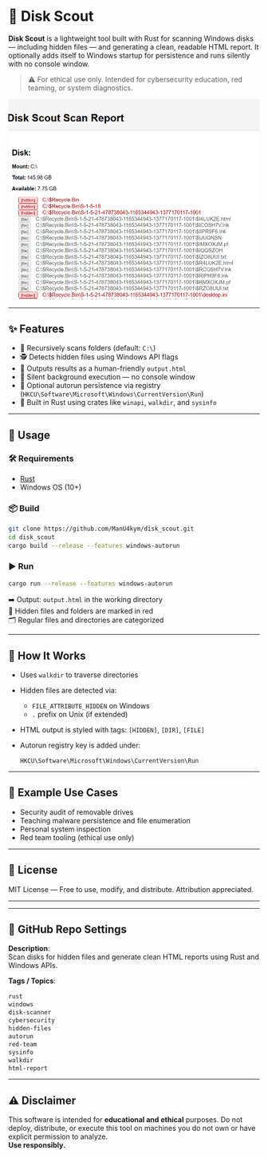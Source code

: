# 🧭 Disk Scout

**Disk Scout** is a lightweight tool built with Rust for scanning Windows disks — including hidden files — and generating a clean, readable HTML report. It optionally adds itself to Windows startup for persistence and runs silently with no console window.

> ⚠️ For ethical use only. Intended for cybersecurity education, red teaming, or system diagnostics.

![Disk Scout HTML Report](./report.png)

---

## ✨ Features

- 📂 Recursively scans folders (default: `C:\`)
- 🕵️ Detects hidden files using Windows API flags
- 📄 Outputs results as a human-friendly `output.html`
- 🧼 Silent background execution — no console window
- 🔁 Optional autorun persistence via registry (`HKCU\Software\Microsoft\Windows\CurrentVersion\Run`)
- 🦀 Built in Rust using crates like `winapi`, `walkdir`, and `sysinfo`

---

## 🚀 Usage

### 🛠 Requirements

- [Rust](https://www.rust-lang.org/tools/install)
- Windows OS (10+)

### 📦 Build

```bash
git clone https://github.com/ManU4kym/disk_scout.git
cd disk_scout
cargo build --release --features windows-autorun
```

### ▶️ Run

```bash
cargo run --release --features windows-autorun
```

➡️ Output: `output.html` in the working directory  
📂 Hidden files and folders are marked in red  
🗂 Regular files and directories are categorized

---

## 🧪 How It Works

* Uses `walkdir` to traverse directories
* Hidden files are detected via:
  * `FILE_ATTRIBUTE_HIDDEN` on Windows
  * `.` prefix on Unix (if extended)
* HTML output is styled with tags: `[HIDDEN]`, `[DIR]`, `[FILE]`
* Autorun registry key is added under:

  ```
  HKCU\Software\Microsoft\Windows\CurrentVersion\Run
  ```

---

## 🧠 Example Use Cases

* Security audit of removable drives
* Teaching malware persistence and file enumeration
* Personal system inspection
* Red team tooling (ethical use only)

---

## 📜 License

MIT License — Free to use, modify, and distribute. Attribution appreciated.

---
---

## 🔖 GitHub Repo Settings

**Description**:  
Scan disks for hidden files and generate clean HTML reports using Rust and Windows APIs.

**Tags / Topics**:
```
rust
windows
disk-scanner
cybersecurity
hidden-files
autorun
red-team
sysinfo
walkdir
html-report
```

---

## ⚠️ Disclaimer

This software is intended for **educational and ethical** purposes. Do not deploy, distribute, or execute this tool on machines you do not own or have explicit permission to analyze.  
**Use responsibly.**
